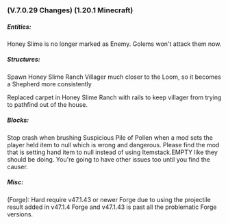 ### **(V.7.0.29 Changes) (1.20.1 Minecraft)**

##### Entities:
Honey Slime is no longer marked as Enemy. Golems won't attack them now.

##### Structures:
Spawn Honey Slime Ranch Villager much closer to the Loom, so it becomes a Shepherd more consistently

Replaced carpet in Honey Slime Ranch with rails to keep villager from trying to pathfind out of the house.

##### Blocks:
Stop crash when brushing Suspicious Pile of Pollen when a mod sets the player held item to null which is wrong and dangerous. 
 Please find the mod that is setting hand item to null instead of using Itemstack.EMPTY like they should be doing. 
 You're going to have other issues too until you find the causer.

##### Misc: 
(Forge): Hard require v47.1.43 or newer Forge due to using the projectile result added in v47.1.4 Forge and v47.1.43 is past all the problematic Forge versions.
